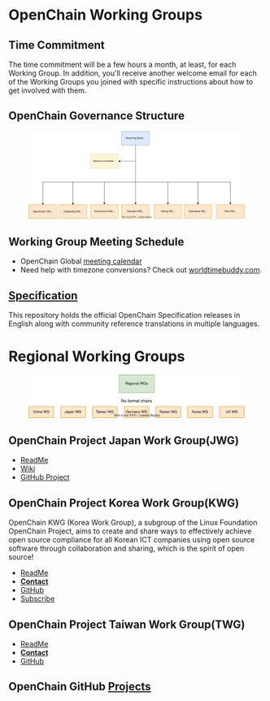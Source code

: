 # OpenChain Working Groups

## Time Commitment

The time commitment will be a few hours a month, at least, for each Working Group. In addition, you'll receive another welcome email for each of the Working Groups you joined with specific instructions about how to get involved with them.

## OpenChain Governance Structure

<figure>
	<img src="img/oc_wg.drawio.svg" alt="OpenChain Governance Structure">
	<figcaption></figcaption>
</figure>

## Working Group Meeting Schedule
 - OpenChain Global [meeting calendar](https://calendar.google.com/calendar/u/0/embed?src=c_08seb6095ofjtfr5fjb5tabgl4@group.calendar.google.com&ctz=Asia/Tokyo)<br>
 - Need help with timezone conversions? Check out [worldtimebuddy.com](https://www.worldtimebuddy.com/).<br>

## [Specification](https://github.com/OpenChain-Project/Specification)
This repository holds the official OpenChain Specification releases in English along with community reference translations in multiple languages.<br>


# Regional Working Groups

<figure>
	<img src="img/regional_wg.svg" alt="OpenChain Governance Structure">
	<figcaption></figcaption>
</figure>

## OpenChain Project Japan Work Group(JWG)<br>
 - [ReadMe](https://github.com/OpenChain-Project/OpenChain-JWG/blob/master/README.md)<br>
 - [Wiki](https://openchain-project.github.io/OpenChain-JWG/)<br>
 - [GitHub Project](https://github.com/OpenChain-Project/OpenChain-JWG/)<br>

## OpenChain Project Korea Work Group(KWG)<br>

OpenChain KWG (Korea Work Group), a subgroup of the Linux Foundation OpenChain Project, aims to create and share ways to effectively achieve open source compliance for all Korean ICT companies using open source software through collaboration and sharing, which is the spirit of open source! <br>

 - [ReadMe](https://github.com/OpenChain-Project/OpenChain-KWG/blob/master/README.md)<br>
 - **[Contact](https://openchain-project.github.io/OpenChain-KWG/about/contact/)**<br>
 - [GitHub](https://github.com/OpenChain-Project/OpenChain-KWG)<br>
 - [Subscribe](https://openchain-project.github.io/OpenChain-KWG/about/subscribe/)

## OpenChain Project Taiwan Work Group(TWG)<br>
 - [ReadMe](https://github.com/OpenChain-Project/OpenChain-TWG/blob/master/README.md)<br>
 - **[Contact](taiwan-wg+owner@lists.openchainproject.org)**<br>
 - [GitHub](https://github.com/OpenChain-Project/OpenChain-TWG)<br>

 ## OpenChain GitHub [Projects](https://github.com/OpenChain-Project)
 
